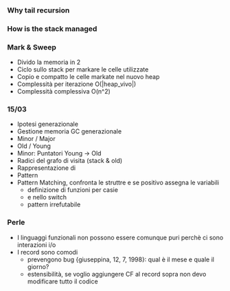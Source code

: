 ### Why tail recursion
### How is the stack managed
### Mark & Sweep
- Divido la memoria in 2
- Ciclo sullo stack per markare le celle utilizzate
- Copio e compatto le celle markate nel nuovo heap
- Complessità per iterazione O(|heap_vivo|) 
- Complessità complessiva O(n^2)

### 15/03
- Ipotesi generazionale
- Gestione memoria GC generazionale
- Minor / Major
- Old / Young
- Minor: Puntatori Young -> Old
- Radici del grafo di visita (stack & old)
- Rappresentazione di 
- Pattern
- Pattern Matching, confronta le struttre e se positivo assegna le variabili
	- definizione di funzioni per casie
	- e nello switch
	- pattern irrefutabile


### Perle
- I linguaggi funzionali non possono essere comunque puri perchè ci sono interazioni i/o
- I record sono comodi
	- prevengono bug {giuseppina, 12, 7, 1998}: qual è il mese e quale il giorno?
	- estensibilità, se voglio aggiungere CF al record sopra non devo modificare tutto il codice